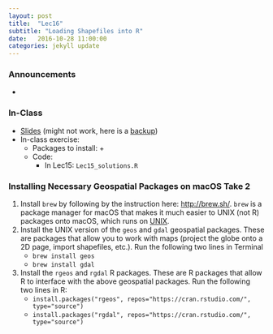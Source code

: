 ```yaml
---
layout: post
title:  "Lec16"
subtitle: "Loading Shapefiles into R"
date:   2016-10-28 11:00:00
categories: jekyll update
---
```




### Announcements

* 

### In-Class

* <a href = "http://htmlpreview.github.io/?https://raw.githubusercontent.com/2016-09-Middlebury-Data-Science/Topics/master/Lec16%20Loading%20Shapefiles%20into%20R/Lec16.html"
target = "_blank">Slides</a> (might not work, here is a [backup](http://rpubs.com/rudeboybert/Lec16))
* In-class exercise:
    + Packages to install:
        + 
    + Code:
        + In Lec15: `Lec15_solutions.R`



### Installing Necessary Geospatial Packages on macOS Take 2

1. Install `brew` by following by the instruction here: <http://brew.sh/>.
`brew` is a package manager for macOS that makes it much easier to UNIX (not R)
packages onto macOS, which runs on <a href = "https://www.youtube.com/watch?v=dxIPcbmo1_U" target = "_blank">UNIX</a>.
1. Install the UNIX version of the `geos` and `gdal` geospatial packages. These
are packages that allow you to work with maps (project the globe onto a 2D page,
import shapefiles, etc.). Run the following two lines in Terminal
    + `brew install geos`
    + `brew install gdal`
1. Install the `rgeos` and `rgdal` R packages. These are R packages that allow R
to interface with the above geospatial packages. Run the following two lines in R:
    + `install.packages("rgeos", repos="https://cran.rstudio.com/", type="source")`
    + `install.packages("rgdal", repos="https://cran.rstudio.com/", type="source")`
